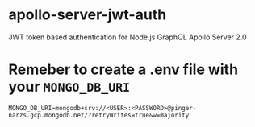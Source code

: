 # apollo-server-jwt-auth
JWT token based authentication for Node.js GraphQL Apollo Server 2.0

# Remeber to create a .env file with your `MONGO_DB_URI`
```
MONGO_DB_URI=mongodb+srv://<USER>:<PASSWORD>@pinger-narzs.gcp.mongodb.net/?retryWrites=true&w=majority
```